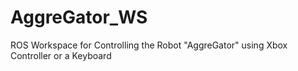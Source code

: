 # AggreGator_WS
ROS Workspace for Controlling the Robot "AggreGator"  using Xbox  Controller or a Keyboard
